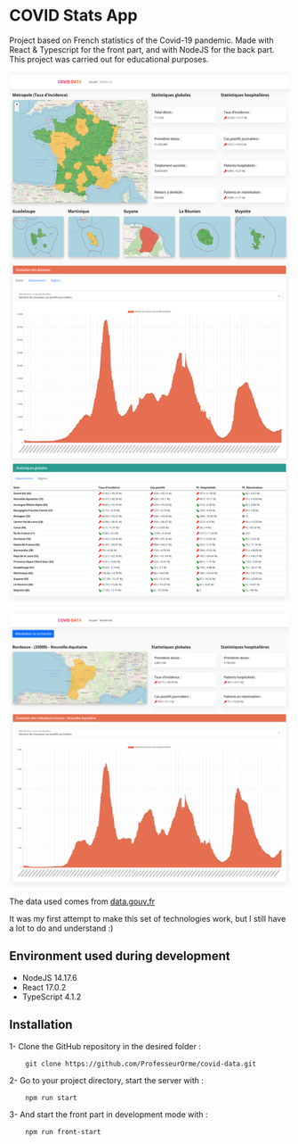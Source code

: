 # COVID Stats App


Project based on French statistics of the Covid-19 pandemic. Made with React & Typescript for the front part, and with NodeJS for the back part. This project was carried out for educational purposes.

<p align="center">
    <img src="https://raw.githubusercontent.com/ProfesseurOrme/covid-data/main/client/public/preview.jpg" alt="preview" width="auto" height="950">
</p>

<p align="center">
    <img src="https://raw.githubusercontent.com/ProfesseurOrme/covid-data/main/client/public/preview_2.jpg" alt="preview" width="auto">
</p>

The data used comes from [data.gouv.fr](https://www.data.gouv.fr/fr/pages/donnees-coronavirus/)

It was my first attempt to make this set of technologies work, but I still have a lot to do and understand :)

## Environment used during development

* NodeJS 14.17.6
* React 17.0.2
* TypeScript 4.1.2

## Installation
1- Clone the GitHub repository in the desired folder :
```
    git clone https://github.com/ProfesseurOrme/covid-data.git
```

2- Go to your project directory, start the server with  :
```
    npm run start
```

3- And start the front part in development mode with :
```
    npm run front-start
```